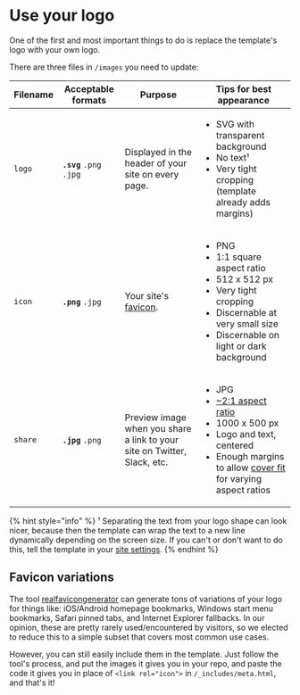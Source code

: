# Use your logo

One of the first and most important things to do is replace the template's logo with your own logo.

There are three files in `/images` you need to update:

| Filename | Acceptable formats       | Purpose                                                                                                | Tips for best appearance                                                                                                                                                                                                                                                                                      |
| -------- | ------------------------ | ------------------------------------------------------------------------------------------------------ | ------------------------------------------------------------------------------------------------------------------------------------------------------------------------------------------------------------------------------------------------------------------------------------------------------------- |
| `logo`   | **`.svg`** `.png` `.jpg` | Displayed in the header of your site on every page.                                                    | <ul><li>SVG with transparent background</li><li>No text¹</li><li>Very tight cropping (template already adds margins)</li></ul>                                                                                                                                                                                |
| `icon`   | **`.png`** `.jpg`        | Your site's [favic](https://en.wikipedia.org/wiki/Favicon)[on](https://en.wikipedia.org/wiki/Favicon). | <ul><li>PNG</li><li>1:1 square aspect ratio</li><li>512 x 512 px</li><li>Very tight cropping</li><li>Discernable at very small size</li><li>Discernable on light or dark background</li></ul>                                                                                                                 |
| `share`  | **`.jpg`** `.png`        | Preview image when you share a link to your site on Twitter, Slack, etc.                               | <ul><li>JPG</li><li><a href="https://iamturns.com/open-graph-image-size/">~2:1 aspect ratio</a></li><li>1000 x 500 px</li><li>Logo and text, centered</li><li>Enough margins to allow <a href="https://developer.mozilla.org/en-US/docs/Web/CSS/object-fit">cover fit</a> for varying aspect ratios</li></ul> |

{% hint style="info" %}
¹ Separating the text from your logo shape can look nicer, because then the template can wrap the text to a new line dynamically depending on the screen size. If you can't or don't want to do this, tell the template in your [site settings](configure-your-site.md).
{% endhint %}

## Favicon variations

The tool [realfavicongenerator](https://realfavicongenerator.net/) can generate tons of variations of your logo for things like: iOS/Android homepage bookmarks, Windows start menu bookmarks, Safari pinned tabs, and Internet Explorer fallbacks. In our opinion, these are pretty rarely used/encountered by visitors, so we elected to reduce this to a simple subset that covers most common use cases.

However, you can still easily include them in the template. Just follow the tool's process, and put the images it gives you in your repo, and paste the code it gives you in place of `<link rel="icon">` in `/_includes/meta.html`, and that's it!
